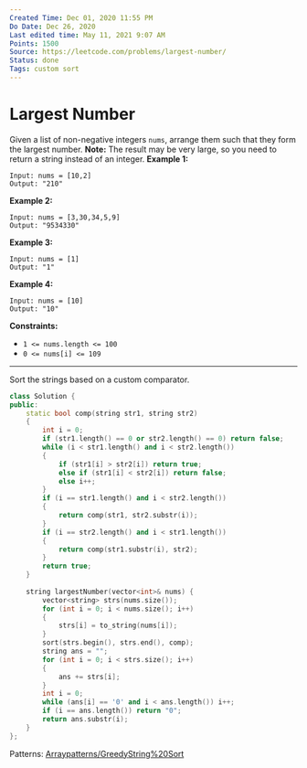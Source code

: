 ```yaml
---
Created Time: Dec 01, 2020 11:55 PM
Do Date: Dec 26, 2020
Last edited time: May 11, 2021 9:07 AM
Points: 1500
Source: https://leetcode.com/problems/largest-number/
Status: done
Tags: custom sort
---
```


# Largest Number

Given a list of non-negative integers `nums`, arrange them such that they form the largest number.
**Note:** The result may be very large, so you need to return a string instead of an integer.
**Example 1:**
```
Input: nums = [10,2]
Output: "210"
```
**Example 2:**
```
Input: nums = [3,30,34,5,9]
Output: "9534330"
```
**Example 3:**
```
Input: nums = [1]
Output: "1"
```
**Example 4:**
```
Input: nums = [10]
Output: "10"
```
**Constraints:**
- `1 <= nums.length <= 100`
- `0 <= nums[i] <= 109`
---
Sort the strings based on a custom comparator. 
```cpp
class Solution {
public:
    static bool comp(string str1, string str2)
    {
        int i = 0;  
        if (str1.length() == 0 or str2.length() == 0) return false; 
        while (i < str1.length() and i < str2.length())
        {
            if (str1[i] > str2[i]) return true; 
            else if (str1[i] < str2[i]) return false; 
            else i++; 
        }
        if (i == str1.length() and i < str2.length())
        {
            return comp(str1, str2.substr(i)); 
        }
        if (i == str2.length() and i < str1.length())
        {
            return comp(str1.substr(i), str2); 
        }
        return true; 
    }
    
    string largestNumber(vector<int>& nums) {
        vector<string> strs(nums.size());    
        for (int i = 0; i < nums.size(); i++)
        {
            strs[i] = to_string(nums[i]); 
        }
        sort(strs.begin(), strs.end(), comp); 
        string ans = ""; 
        for (int i = 0; i < strs.size(); i++)
        {
            ans += strs[i]; 
        }
        int i = 0; 
        while (ans[i] == '0' and i < ans.length()) i++;
        if (i == ans.length()) return "0"; 
        return ans.substr(i); 
    }
};
```
Patterns: [Array](Array.md)[patterns/Greedy](patterns/Greedy.md)[String%20Sort](String%20Sort.md)